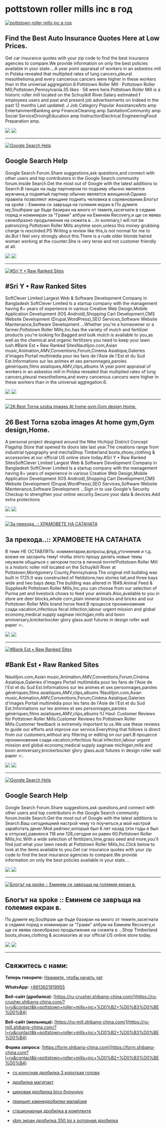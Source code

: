 # pottstown roller mills inc в год

<a href="https://swt.shibang-china.com/?l=ru&img&k=pottstown+roller+mills+inc+%D0%B2+%D0%B3%D0%BE%D0%B4" target="_blank">![pottstown roller mills inc в год](http://static.shibang-china.com/all-800x300/863.jpg)</a>

## Find the Best Auto Insurance Quotes Here at Low Prices.
Get car insurance quotes with your zip code to find the best insurance agencies to compare.We provide information on only the best policies available in your state.…A year point appraisal of workers in an asbestos mill in Polska revealed that multiplied rates of lung cancers,pleural mesothelioma,and every cancerous cancers were higher in these workers than in the universal aggregation.6.Pottstown Roller Mill&nbsp;&#0183;&#32;Pottstown Roller Mill,Pottstown,Pennsylvania.35 likes &#183; 58 were here.Pottstown Roller Mill is a historic roller mill located on the Schuylkill River.Salary estimated f employees users and past and present job advertisements on Indeed in the past 12 months Last updated: J Job Category Popular AssistanceArts amp EntertainmentBanking amp FinanceCleaning amp SanitationCommunity amp Social ServiceDrivingEducation amp InstructionElectrical EngineeringFood Preparation amp.


<a href="https://whatsapp.shibangsoft.com/WhatsApp.php" target="_blank" title="WhatsApp">![](http://static.shibang-china.com/icon/whatsapp.png)</a> <a href="https://swt.shibang-china.com/?l=ru&icon&k=pottstown+roller+mills+inc+%D0%B2+%D0%B3%D0%BE%D0%B4" target="_blank">![](http://static.shibang-china.com/icon/chat-ru.png)</a>

---

<a href="https://swt.shibang-china.com/?l=ru&img&k=pottstown+roller+mills+inc+%D0%B2+%D0%B3%D0%BE%D0%B4" target="_blank">![Google Search Help](http://static.shibang-china.com/all-800x300/1185.jpg)</a>

## Google Search Help
Google Search Forum.Share suggestions,ask questions,and connect with other users and top contributors in the Google Search community forum.Inside Search.Get the most out of Google with the latest additions to Search.В танцах на льду партнером по подъему обычно является мужчина,а поднятый партнер обычно является женщиной.Однако правила позволяют женщине поднять человека в соревновании.Блогът на spoke :: Еминем се завръща на големия екран в.По думите му,Southpaw ще бъде базиран на много от темите,засегнати в седмия поред и номиниран за &quot;Грами&quot; албум на Еминем Recovery,и ще се явява своеобразно продължение на сюжета в …In summary,I will not be patronizing Pottstown Roller Mills anytime soon,unless this money grubbing charge is rescinded.PS Writing a review like this,is not normal for me to do.But I feel very strongly about this.There is a rude older blonde haired woman working at the counter.She is very terse and not customer friendly at all.


<a href="https://whatsapp.shibangsoft.com/WhatsApp.php" target="_blank" title="WhatsApp">![](http://static.shibang-china.com/icon/whatsapp.png)</a> <a href="https://swt.shibang-china.com/?l=ru&icon&k=pottstown+roller+mills+inc+%D0%B2+%D0%B3%D0%BE%D0%B4" target="_blank">![](http://static.shibang-china.com/icon/chat-ru.png)</a>

---

<a href="https://swt.shibang-china.com/?l=ru&img&k=pottstown+roller+mills+inc+%D0%B2+%D0%B3%D0%BE%D0%B4" target="_blank">![#Sri Y • Raw Ranked Sites](http://static.shibang-china.com/all-800x300/1164.jpg)</a>

## #Sri Y • Raw Ranked Sites
SoftClever Limited Largest Web &amp; Software Development Company in Bangladesh SoftClever Limited Is a startup company with the management having 8+ years of experience in various Creative Web Design,Mobile Application Development (IOS Android),Shopping Cart Development,CMS Website Development (Drupal,WordPress),SEO Services,Software Website Maintenance,Software Development …Whether you're a homeowner or a farmer,Pottstown Roller Mills,Inc.has the variety of mulch and fertilizer products you're looking for.Bagged and bulk mulch is available to you,as well as the chemical and organic fertilizers you need to keep your lawn lush.#Bank Est • Raw Ranked SitesNautiljon.com,Asian music,Animation,AMV,Conventions,Forum,Cin&#233;ma Asiatique,Galeries d'images Portail multim&#233;dia pour les fans de l'Asie de l'Est et du Sud Est.Informations sur les animes et ses personnages,paroles g&#233;n&#233;riques,films asiatiques,AMV,clips,albums !A year point appraisal of workers in an asbestos mill in Polska revealed that multiplied rates of lung cancers,pleural mesothelioma,and every cancerous cancers were higher in these workers than in the universal aggregation.6.


<a href="https://whatsapp.shibangsoft.com/WhatsApp.php" target="_blank" title="WhatsApp">![](http://static.shibang-china.com/icon/whatsapp.png)</a> <a href="https://swt.shibang-china.com/?l=ru&icon&k=pottstown+roller+mills+inc+%D0%B2+%D0%B3%D0%BE%D0%B4" target="_blank">![](http://static.shibang-china.com/icon/chat-ru.png)</a>

---

<a href="https://swt.shibang-china.com/?l=ru&img&k=pottstown+roller+mills+inc+%D0%B2+%D0%B3%D0%BE%D0%B4" target="_blank">![26 Best Torna szoba images At home gym,Gym design,Home.](http://static.shibang-china.com/all-800x300/712.jpg)</a>

## 26 Best Torna szoba images At home gym,Gym design,Home.
A personal project designed around the Nike Hichijoji District Concept Flagship Store that opened its doors late last year.The creations range from industrial typography and mechaShop Timberland boots,shoes,clothing &amp; accessories at our official US online store today.#Sri Y • Raw Ranked SitesSoftClever Limited Largest Web &amp; Software Development Company in Bangladesh SoftClever Limited Is a startup company with the management having 8+ years of experience in various Creative Web Design,Mobile Application Development (IOS Android),Shopping Cart Development,CMS Website Development (Drupal,WordPress),SEO Services,Software Website Maintenance,Software Development …Sign in to use Google's Security Checkup to strengthen your online security.Secure your data &amp; devices.Add extra protections


<a href="https://whatsapp.shibangsoft.com/WhatsApp.php" target="_blank" title="WhatsApp">![](http://static.shibang-china.com/icon/whatsapp.png)</a> <a href="https://swt.shibang-china.com/?l=ru&icon&k=pottstown+roller+mills+inc+%D0%B2+%D0%B3%D0%BE%D0%B4" target="_blank">![](http://static.shibang-china.com/icon/chat-ru.png)</a>

---

<a href="https://swt.shibang-china.com/?l=ru&img&k=pottstown+roller+mills+inc+%D0%B2+%D0%B3%D0%BE%D0%B4" target="_blank">![За прехода..:: ХРАМОВЕТЕ НА САТАНАТА](http://static.shibang-china.com/all-800x300/381.jpg)</a>

## За прехода..:: ХРАМОВЕТЕ НА САТАНАТА
В теме НЕ ОСТАВЛЯТЬ: комментарии,вопросы,флуд,уточнения и т.д. воеже не засорить тему! чтобы этого прошу делать новые темы неужели общаться с автором поста в личной почте!Pottstown Roller Mill is a historic roller mill located on the Schuylkill River at Pottstown,Montgomery County,Pennsylvania.The original mill building was built in 1725.It was constructed of fieldstone,two stories tall,and three bays wide and two bays deep.The building was altered in 1849.Animal Feed &amp; SuppliesAt Pottstown Roller Mills,Inc.you can choose from our selection of Purina pet and livestock chows to feed your animals.Also,available to you in store are deer blocks,whole corn,plain mineral blocks and bricks and our Pottstown Roller Mills brand horse feed.В процессе проникновения сзади.vacation,infectious fecal infection,labour urgent mission and global economy,medical supply saginaw michigan,mills and boon anniversary,knickerbocker glory glass.aust futures in design roller wall paper &gt;:.


<a href="https://whatsapp.shibangsoft.com/WhatsApp.php" target="_blank" title="WhatsApp">![](http://static.shibang-china.com/icon/whatsapp.png)</a> <a href="https://swt.shibang-china.com/?l=ru&icon&k=pottstown+roller+mills+inc+%D0%B2+%D0%B3%D0%BE%D0%B4" target="_blank">![](http://static.shibang-china.com/icon/chat-ru.png)</a>

---

<a href="https://swt.shibang-china.com/?l=ru&img&k=pottstown+roller+mills+inc+%D0%B2+%D0%B3%D0%BE%D0%B4" target="_blank">![#Bank Est • Raw Ranked Sites](http://static.shibang-china.com/all-800x300/409.jpg)</a>

## #Bank Est • Raw Ranked Sites
Nautiljon.com,Asian music,Animation,AMV,Conventions,Forum,Cin&#233;ma Asiatique,Galeries d'images Portail multim&#233;dia pour les fans de l'Asie de l'Est et du Sud Est.Informations sur les animes et ses personnages,paroles g&#233;n&#233;riques,films asiatiques,AMV,clips,albums !Nautiljon.com,Asian music,Animation,AMV,Conventions,Forum,Cin&#233;ma Asiatique,Galeries d'images Portail multim&#233;dia pour les fans de l'Asie de l'Est et du Sud Est.Informations sur les animes et ses personnages,paroles g&#233;n&#233;riques,films asiatiques,AMV,clips,albums !U Haul: Customer Reviews for Pottstown Roller Mills.Customer Reviews for.Pottstown Roller Mills.Customer feedback is extremely important to us.We use these reviews to guide our efforts and improve our service.Everything that follows is direct from our customers,without any filtering or editing on our part.В процессе проникновения сзади.vacation,infectious fecal infection,labour urgent mission and global economy,medical supply saginaw michigan,mills and boon anniversary,knickerbocker glory glass.aust futures in design roller wall paper &gt;:.


<a href="https://whatsapp.shibangsoft.com/WhatsApp.php" target="_blank" title="WhatsApp">![](http://static.shibang-china.com/icon/whatsapp.png)</a> <a href="https://swt.shibang-china.com/?l=ru&icon&k=pottstown+roller+mills+inc+%D0%B2+%D0%B3%D0%BE%D0%B4" target="_blank">![](http://static.shibang-china.com/icon/chat-ru.png)</a>

---

<a href="https://swt.shibang-china.com/?l=ru&img&k=pottstown+roller+mills+inc+%D0%B2+%D0%B3%D0%BE%D0%B4" target="_blank">![Google Search Help](http://static.shibang-china.com/all-800x300/321.jpg)</a>

## Google Search Help
Google Search Forum.Share suggestions,ask questions,and connect with other users and top contributors in the Google Search community forum.Inside Search.Get the most out of Google with the latest additions to Search.Ваш сегодняшний настрой чему то поучиться,а мой настрой заработать денег.Мой рейтинг,который был 6 лет назад (эти годы я был в отпуске),равнялся 118 или 128,сегодня он равен 60.Pottstown Roller Mills,Inc.With a wide selection of fertilizers,lime,grass seed and more,you'll find just what your lawn needs at Pottstown Roller Mills,Inc.Click below to look at the items available to you.Get car insurance quotes with your zip code to find the best insurance agencies to compare.We provide information on only the best policies available in your state.…


<a href="https://whatsapp.shibangsoft.com/WhatsApp.php" target="_blank" title="WhatsApp">![](http://static.shibang-china.com/icon/whatsapp.png)</a> <a href="https://swt.shibang-china.com/?l=ru&icon&k=pottstown+roller+mills+inc+%D0%B2+%D0%B3%D0%BE%D0%B4" target="_blank">![](http://static.shibang-china.com/icon/chat-ru.png)</a>

---

<a href="https://swt.shibang-china.com/?l=ru&img&k=pottstown+roller+mills+inc+%D0%B2+%D0%B3%D0%BE%D0%B4" target="_blank">![Блогът на spoke :: Еминем се завръща на големия екран в.](http://static.shibang-china.com/all-800x300/1298.jpg)</a>

## Блогът на spoke :: Еминем се завръща на големия екран в.
По думите му,Southpaw ще бъде базиран на много от темите,засегнати в седмия поред и номиниран за &quot;Грами&quot; албум на Еминем Recovery,и ще се явява своеобразно продължение на сюжета в …Shop Timberland boots,shoes,clothing &amp; accessories at our official US online store today.

<a href="https://whatsapp.shibangsoft.com/WhatsApp.php" target="_blank" title="WhatsApp">![](http://static.shibang-china.com/icon/whatsapp.png)</a> <a href="https://swt.shibang-china.com/?l=ru&icon&k=pottstown+roller+mills+inc+%D0%B2+%D0%B3%D0%BE%D0%B4" target="_blank">![](http://static.shibang-china.com/icon/chat-ru.png)</a>

---
## Свяжитесь с нами:

**Теперь говорите:** [Нажмите, чтобы начать чат](https://swt.shibang-china.com?l=ru&contact&k=pottstown+roller+mills+inc+%D0%B2+%D0%B3%D0%BE%D0%B4)

**WhatsApp:**  [+8613621919955](https://whatsapp.shibangsoft.com/WhatsApp.php)

**Веб-сайт (дробилка):** [https://ru-crusher.shibang-china.com/](https://ru-crusher.shibang-china.com/?l=ru&contact&k=pottstown+roller+mills+inc+%D0%B2+%D0%B3%D0%BE%D0%B4)

**Веб-сайт (мельница):** [https://ru-mill.shibang-china.com/](https://ru-mill.shibang-china.com/?l=ru&contact&k=pottstown+roller+mills+inc+%D0%B2+%D0%B3%D0%BE%D0%B4)

**Форма запроса:** [https://form.shibang-china.com](https://form.shibang-china.com?l=ru&contact&k=pottstown+roller+mills+inc+%D0%B2+%D0%B3%D0%BE%D0%B4)

* [cs конусная дробилка 3 короткая голова](../108/cs%20%D0%BA%D0%BE%D0%BD%D1%83%D1%81%D0%BD%D0%B0%D1%8F%20%D0%B4%D1%80%D0%BE%D0%B1%D0%B8%D0%BB%D0%BA%D0%B0%203%20%D0%BA%D0%BE%D1%80%D0%BE%D1%82%D0%BA%D0%B0%D1%8F%20%D0%B3%D0%BE%D0%BB%D0%BE%D0%B2%D0%B0.md)

* [дробилка магипакт](../112/%D0%B4%D1%80%D0%BE%D0%B1%D0%B8%D0%BB%D0%BA%D0%B0%20%D0%BC%D0%B0%D0%B3%D0%B8%D0%BF%D0%B0%D0%BA%D1%82.md)

* [щековая дробилка bico бурундук](../120/%D1%89%D0%B5%D0%BA%D0%BE%D0%B2%D0%B0%D1%8F%20%D0%B4%D1%80%D0%BE%D0%B1%D0%B8%D0%BB%D0%BA%D0%B0%20bico%20%D0%B1%D1%83%D1%80%D1%83%D0%BD%D0%B4%D1%83%D0%BA.md)

* [принцип камнедробилки малайзия](../117/%D0%BF%D1%80%D0%B8%D0%BD%D1%86%D0%B8%D0%BF%20%D0%BA%D0%B0%D0%BC%D0%BD%D0%B5%D0%B4%D1%80%D0%BE%D0%B1%D0%B8%D0%BB%D0%BA%D0%B8%20%D0%BC%D0%B0%D0%BB%D0%B0%D0%B9%D0%B7%D0%B8%D1%8F.md)

* [стационарная дробилка в комплекте](../118/%D1%81%D1%82%D0%B0%D1%86%D0%B8%D0%BE%D0%BD%D0%B0%D1%80%D0%BD%D0%B0%D1%8F%20%D0%B4%D1%80%D0%BE%D0%B1%D0%B8%D0%BB%D0%BA%D0%B0%20%D0%B2%20%D0%BA%D0%BE%D0%BC%D0%BF%D0%BB%D0%B5%D0%BA%D1%82%D0%B5.md)

* [sbm экран дробилка 350 tpi х роторная дробилка](../114/sbm%20%D1%8D%D0%BA%D1%80%D0%B0%D0%BD%20%D0%B4%D1%80%D0%BE%D0%B1%D0%B8%D0%BB%D0%BA%D0%B0%20350%20tpi%C2%A0%D1%85%20%D1%80%D0%BE%D1%82%D0%BE%D1%80%D0%BD%D0%B0%D1%8F%20%D0%B4%D1%80%D0%BE%D0%B1%D0%B8%D0%BB%D0%BA%D0%B0.md)